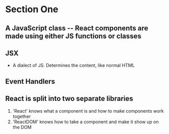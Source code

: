 # Section One

## A JavaScript class -- React components are made using either JS functions or classes

## JSX
* A dialect of JS. Determines the content, like normal HTML
  
## Event Handlers

## React is split into two separate libraries

1. 'React' knows what a component is and how to make components work together
2. 'ReactDOM' knows how to take a component and make it show up on the DOM

